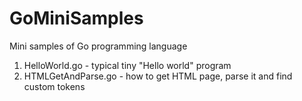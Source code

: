 # GoMiniSamples
Mini samples of Go programming language
1. HelloWorld.go - typical tiny "Hello world" program
2. HTMLGetAndParse.go - how to get HTML page, parse it and find custom tokens